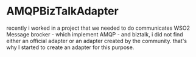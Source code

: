 # AMQPBizTalkAdapter
recently i worked in a project that we needed to do communicates WSO2 Message brocker - which implement AMQP - and biztalk, i did not find either an official adapter or an adapter created by the community. that's why I started to create an adapter for this purpose.
